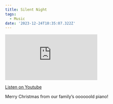 ```yaml
---
title: Silent Night
tags:
  - Music
date: '2023-12-24T10:35:07.322Z'
---
```


<iframe src="https://www.youtube-nocookie.com/embed/TzeENyJzkw8?modestbranding=1&showinfo=0&rel=0" title="YouTube video player" frameborder="0" allow="accelerometer; autoplay; encrypted-media; gyroscope; picture-in-picture;" allowfullscreen className="youtube_video"></iframe>

[Listen on Youtube](https://youtu.be/TzeENyJzkw8)

Merry Christmas from our family’s oooooold piano!
